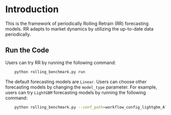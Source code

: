 # Introduction

This is the framework of periodically Rolling Retrain (RR) forecasting models. RR adapts to market dynamics by utilizing the up-to-date data periodically.

## Run the Code
Users can try RR by running the following command:
```bash
    python rolling_benchmark.py run
```

The default forecasting models are `Linear`. Users can choose other forecasting models by changing the `model_type` parameter.
For example, users can try `LightGBM` forecasting models by running the following command:
```bash
    python rolling_benchmark.py --conf_path=workflow_config_lightgbm_Alpha158.yaml run

```
